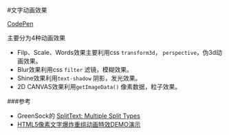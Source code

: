 #文字动画效果

[CodePen](https://codepen.io/sanchez3/full/MOJYXq/)

主要分为4种动画效果

- Filp、Scale、Words效果主要利用css `transform3d`， `perspective`，伪3d动画效果。
- Blur效果利用css `filter` 滤镜，模糊效果。
- Shine效果利用`text-shadow` 阴影，发光效果。
- 2D CANVAS效果利用`getImageData()` 像素数据，粒子效果。



###参考

- GreenSock的 [SplitText: Multiple Split Types](https://greensock.com/splittext-example)
- [HTML5像素文字爆炸重组动画特效DEMO演示](http://www.html5tricks.com/demo/html5-text-pixel/index.html)

